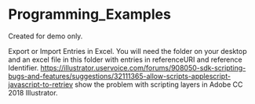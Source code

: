 # Programming_Examples
Created for demo only.

Export or Import Entries in Excel.
You will need the folder on your desktop
and an excel file in this folder with 
entries in referenceURI and reference Identifier.
https://illustrator.uservoice.com/forums/908050-sdk-scripting-bugs-and-features/suggestions/32111365-allow-scripts-applescript-javascript-to-retriev
show the problem with scripting layers in Adobe CC 2018 Illustrator.
